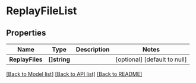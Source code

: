 # ReplayFileList

## Properties
Name | Type | Description | Notes
------------ | ------------- | ------------- | -------------
**ReplayFiles** | **[]string** |  | [optional] [default to null]

[[Back to Model list]](../README.md#documentation-for-models) [[Back to API list]](../README.md#documentation-for-api-endpoints) [[Back to README]](../README.md)


